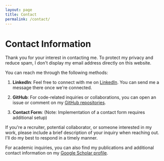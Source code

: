 ```yaml
---
layout: page
title: Contact
permalink: /contact/
---
```


# Contact Information

Thank you for your interest in contacting me. To protect my privacy and reduce spam, I don't display my email address directly on this website.

You can reach me through the following methods:

1. **LinkedIn**: Feel free to connect with me on [LinkedIn](https://www.linkedin.com/in/mehrdadzaker/). You can send me a message there once we're connected.

2. **GitHub**: For code-related inquiries or collaborations, you can open an issue or comment on my [GitHub repositories](https://github.com/mehrdadzakershahrak).

3. **Contact Form**: (Note: Implementation of a contact form requires additional setup)

If you're a recruiter, potential collaborator, or someone interested in my work, please include a brief description of your inquiry when reaching out. I'll do my best to respond in a timely manner.

For academic inquiries, you can also find my publications and additional contact information on my [Google Scholar profile](https://scholar.google.com/citations?user=Y_-UFnUAAAAJ&hl=en).